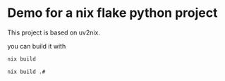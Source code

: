 # Demo for a nix flake python project

This project is based on uv2nix.

you can build it with

```bash
nix build
```


```bash
nix build .#
```
